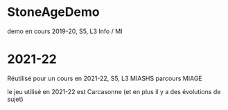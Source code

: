 # StoneAgeDemo
demo en cours 2019-20, S5, L3 Info / MI

# 2021-22
Réutilisé pour un cours en 2021-22, S5, L3 MIASHS parcours MIAGE

le jeu utilisé en 2021-22 est Carcasonne (et en plus il y a des évolutions de sujet)